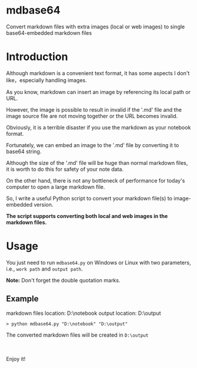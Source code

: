 # mdbase64
Convert markdown files with extra images (local or web images) to single base64-embedded markdown files

# Introduction
Although markdown is a convenient text format, it has some aspects I don't like，especially handling images.

As you know, markdown can insert an image by referencing its local path or URL.

However, the image is possible to result in invalid if the '.md' file and the image source file are not moving together or the URL becomes invalid.

Obviously, it is a terrible disaster if you use the markdown as your notebook format. 

Fortunately, we can embed an image to the '.md' file by converting it to base64 string.

Although the size of the '.md' file will be huge than normal markdown files, it is worth to do this for safety of your note data.

On the other hand, there is not any bottleneck of performance for today's computer to open a large markdown file. 

So, I write a useful Python script to convert your markdown file(s) to image-embedded version.

**The script supports converting both local and web images in the markdown files.**

# Usage
You just need to run `mdbase64.py` on Windows or Linux with two parameters, i.e., `work path` and `output path`.

**Note:** Don't forget the double quotation marks.

## Example
markdown files location: D:\notebook
output location: D:\output

```
> python mdbase64.py "D:\notebook" "D:\output"
```

The converted markdown files will be created in `D:\output`

<br>
<br>
Enjoy it!
